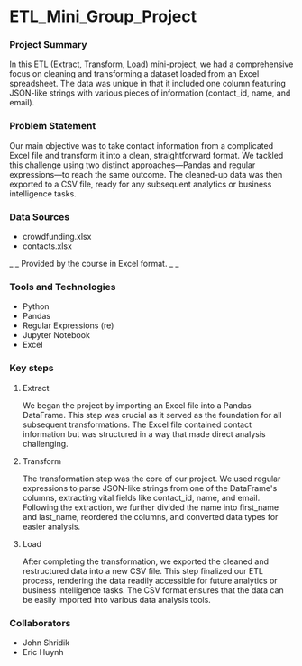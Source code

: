 # ETL_Mini_Group_Project

### Project Summary

In this ETL (Extract, Transform, Load) mini-project, we had a comprehensive focus on cleaning and transforming a dataset loaded from an Excel spreadsheet. The data was unique in that it included one column featuring JSON-like strings with various pieces of information (contact_id, name, and email).

### Problem Statement

Our main objective was to take contact information from a complicated Excel file and transform it into a clean, straightforward format. We tackled this challenge using two distinct approaches—Pandas and regular expressions—to reach the same outcome. The cleaned-up data was then exported to a CSV file, ready for any subsequent analytics or business intelligence tasks.

### Data Sources

- crowdfunding.xlsx
- contacts.xlsx

_ _ Provided by the course in Excel format. _ _

### Tools and Technologies

* Python
* Pandas
* Regular Expressions (re)
* Jupyter Notebook
* Excel

### Key steps

1. Extract

   We began the project by importing an Excel file into a Pandas DataFrame. This step was crucial as it served as the foundation for all subsequent transformations. The Excel file contained contact information but was structured in a way that made direct analysis challenging.
1. Transform

   The transformation step was the core of our project. We used regular expressions to parse JSON-like strings from one of the DataFrame's columns, extracting vital fields like contact_id, name, and email. Following the extraction, we further divided the name into first_name and last_name, reordered the columns, and converted data types for easier analysis.
1. Load

   After completing the transformation, we exported the cleaned and restructured data into a new CSV file. This step finalized our ETL process, rendering the data readily accessible for future analytics or business intelligence tasks. The CSV format ensures that the data can be easily imported into various data analysis tools.

### Collaborators
- John Shridik
- Eric Huynh
